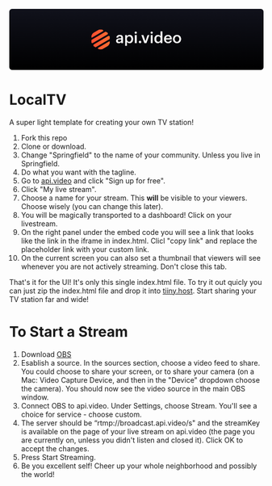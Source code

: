 ![](https://github.com/apivideo/API_OAS_file/blob/master/apivideo_banner.png)
# LocalTV
A super light template for creating your own TV station!

1. Fork this repo
2. Clone or download.
3. Change "Springfield" to the name of your community. Unless you live in Springfield.
4. Do what you want with the tagline.
5. Go to [api.video](api.video) and click "Sign up for free". 
6. Click "My live stream".
7. Choose a name for your stream. This **will** be visible to your viewers. Choose wisely (you can change this later).
8. You will be magically transported to a dashboard! Click on your livestream.
9. On the right panel under the embed code you will see a link that looks like the link in the iframe in index.html. Clicl "copy link" and replace the placeholder link with your custom link.
10. On the current screen you can also set a thumbnail that viewers will see whenever you are not actively streaming. Don't close this tab.

That's it for the UI! It's only this single index.html file. To try it out quicly you can just zip the index.html file and drop it into [tiiny.host](tiiny.host). Start sharing your TV station far and wide!

To Start a Stream
=================

1. Download [OBS](https://obsproject.com/)
2. Esablish a source. In the sources section, choose a video feed to share. You could choose to share your screen, or to share your camera (on a Mac: Video Capture Device, and then in the "Device" dropdown choose the camera). You should now see the video source in the main OBS window.
3. Connect OBS to api.video. Under Settings, choose Stream. You'll see a choice for service - choose custom.
4. The server should be “rtmp://broadcast.api.video/s" and the streamKey is available on the page of your live stream on api.video (the page you are currently on, unless you didn't listen and closed it). Click OK to accept the changes.
5. Press Start Streaming.
6. Be you excellent self! Cheer up your whole neighborhood and possibly the world!
